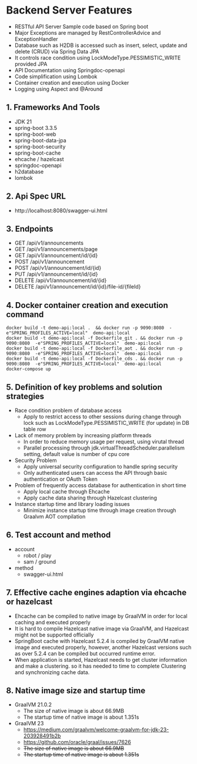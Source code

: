 # Backend Server Features
- RESTful API Server Sample code based on Spring boot
- Major Exceptions are managed by RestControllerAdvice and ExceptionHandler
- Database such as H2DB is accessed such as insert, select, update and delete (CRUD) via Spring Data JPA
- It controls race condition using LockModeType.PESSIMISTIC_WRITE provided JPA
- API Documentation using Springdoc-openapi
- Code simplification using Lombok
- Container creation and execution using Docker
- Logging using Aspect and @Around

## 1. Frameworks And Tools
- JDK 21
- spring-boot 3.3.5
- spring-boot-web
- spring-boot-data-jpa
- spring-boot-security
- spring-boot-cache
- ehcache / hazelcast
- springdoc-openapi
- h2database
- lombok

## 2. Api Spec URL
- http://localhost:8080/swagger-ui.html

## 3. Endpoints
- GET /api/v1/announcements
- GET /api/v1/announcements/page
- GET /api/v1/announcement/id/{id}
- POST /api/v1/announcement 
- POST /api/v1/announcement/id/{id}
- PUT /api/v1/announcement/id/{id} 
- DELETE /api/v1/announcement/id/{id}
- DELETE /api/v1/announcement/id/{id}/file-id/{fileId}

## 4. Docker container creation and execution command 

```
docker build -t demo-api:local .  && docker run -p 9090:8080  -e"SPRING_PROFILES_ACTIVE=local"  demo-api:local
docker build -t demo-api:local -f Dockerfile_git . && docker run -p 9090:8080  -e"SPRING_PROFILES_ACTIVE=local"  demo-api:local
docker build -t demo-api:local -f Dockerfile_aot . && docker run -p 9090:8080  -e"SPRING_PROFILES_ACTIVE=local"  demo-api:local
docker build -t demo-api:local -f Dockerfile_cds . && docker run -p 9090:8080  -e"SPRING_PROFILES_ACTIVE=local"  demo-api:local
docker-compose up
```

## 5. Definition of key problems and solution strategies
- Race condition problem of database access
  - Apply to restrict access to other sessions during change through lock such as LockModeType.PESSIMISTIC_WRITE (for update) in DB table row
- Lack of memory problem by increasing platform threads
  - In order to reduce memory usage per request, using virutal thread
  - Parallel processing through jdk.virtualThreadScheduler.parallelism setting, default value is number of cpu core
- Security Problem
  - Apply universal security configuration to handle spring security
  - Only authenticated users can access the API through basic authentication or OAuth Token
- Problem of frequently access database for authentication in short time
  - Apply local cache through Ehcache
  - Apply cache data sharing through Hazelcast clustering
- Instance startup time and library loading issues
  - Minimize instance startup time through image creation through Graalvm AOT compilation

## 6. Test account and method  
- account
  - robot / play
  - sam / ground
- method
  - swagger-ui.html

## 7. Effective cache engines adaption via ehcache or hazelcast
- Ehcache can be compiled to native image by GraalVM in order for local caching and executed properly
- It is hard to compile Hazelcast native image via GraalVM, and Hazelcast might not be supported officially
- SpringBoot cache with Hazelcast 5.2.4 is compiled by GraalVM native image and executed properly, however, another Hazelcast versions such as over 
  5.2.4 can be compiled but occurred runtime error.
- When application is started, Hazelcast needs to get cluster information and make a clustering. so it has needed to time to complete Clustering and synchronizing cache data. 

## 8. Native image size and startup time
- GraalVM 21.0.2
  - The size of native image is about 66.9MB
  - The startup time of native image is about 1.351s
- GraalVM 23 
  - https://medium.com/graalvm/welcome-graalvm-for-jdk-23-203928491b2b  
  - https://github.com/oracle/graal/issues/7626
  - ~~The size of native image is about 66.9MB~~
  - ~~The startup time of native image is about 1.351s~~